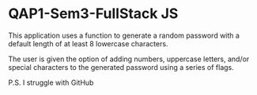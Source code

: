 # QAP1-Sem3-FullStack JS


This application uses a function to generate a random password with a default length of at least 8 lowercase characters.

The user is given the option of adding numbers, uppercase letters, and/or special characters to the generated password using a series of flags.

P.S. I struggle with GitHub 
